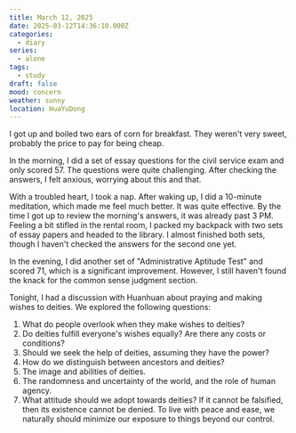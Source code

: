 ```yaml
---
title: March 12, 2025
date: 2025-03-12T14:36:10.000Z
categories:
  - diary
series:
  - alone
tags:
  - study
draft: false
mood: concern
weather: sunny
location: HuaYuDong
---
```


I got up and boiled two ears of corn for breakfast. They weren't very sweet, probably the price to pay for being cheap.

In the morning, I did a set of essay questions for the civil service exam and only scored 57. The questions were quite challenging. After checking the answers, I felt anxious, worrying about this and that.

With a troubled heart, I took a nap. After waking up, I did a 10-minute meditation, which made me feel much better. It was quite effective. By the time I got up to review the morning's answers, it was already past 3 PM. Feeling a bit stifled in the rental room, I packed my backpack with two sets of essay papers and headed to the library. I almost finished both sets, though I haven't checked the answers for the second one yet.

In the evening, I did another set of "Administrative Aptitude Test" and scored 71, which is a significant improvement. However, I still haven't found the knack for the common sense judgment section.

Tonight, I had a discussion with Huanhuan about praying and making wishes to deities. We explored the following questions:

1. What do people overlook when they make wishes to deities?
2. Do deities fulfill everyone's wishes equally? Are there any costs or conditions?
3. Should we seek the help of deities, assuming they have the power?
4. How do we distinguish between ancestors and deities?
5. The image and abilities of deities.
6. The randomness and uncertainty of the world, and the role of human agency.
7. What attitude should we adopt towards deities? If it cannot be falsified, then its existence cannot be denied. To live with peace and ease, we naturally should minimize our exposure to things beyond our control.
